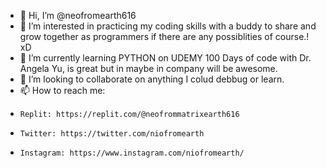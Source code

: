 - 👋 Hi, I’m @neofromearth616
- 👀 I’m interested in practicing my coding skills with a buddy to share and grow together as programmers if there are any possiblities of course.! xD
- 🌱 I’m currently learning PYTHON on UDEMY 100 Days of code with Dr. Angela Yu, is great but in maybe in company will be awesome.
- 💞️ I’m looking to collaborate on anything I colud debbug or learn.
- 📫 How to reach me:
-     Replit: https://replit.com/@neofrommatrixearth616
-     Twitter: https://twitter.com/niofromearth
-     Instagram: https://www.instagram.com/niofromearth/

<!---
neofromearth616/neofromearth616 is a ✨ special ✨ repository because its `README.md` (this file) appears on your GitHub profile.
You can click the Preview link to take a look at your changes.
--->
